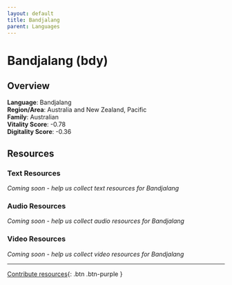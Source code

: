 ```yaml
---
layout: default
title: Bandjalang
parent: Languages
---
```


# Bandjalang (bdy)

## Overview

**Language**: Bandjalang  
**Region/Area**: Australia and New Zealand, Pacific  
**Family**: Australian  
**Vitality Score**: -0.78  
**Digitality Score**: -0.36  

## Resources

### Text Resources
*Coming soon - help us collect text resources for Bandjalang*

### Audio Resources
*Coming soon - help us collect audio resources for Bandjalang*

### Video Resources
*Coming soon - help us collect video resources for Bandjalang*

---

[Contribute resources](https://fairtrain.github.io/){: .btn .btn-purple }
